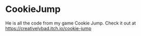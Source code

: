 # CookieJump
He is all the code from my game Cookie Jump. Check it out at https://creativelybad.itch.io/cookie-jump
